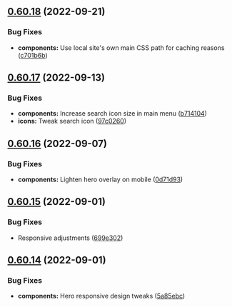 ## [0.60.18](https://github.com/jacecotton/tcds/compare/v0.60.17...v0.60.18) (2022-09-21)


### Bug Fixes

* **components:** Use local site's own main CSS path for caching reasons ([c701b6b](https://github.com/jacecotton/tcds/commit/c701b6bead072c6f5dd171254bc9820a1c22d9a1))



## [0.60.17](https://github.com/jacecotton/tcds/compare/v0.60.16...v0.60.17) (2022-09-13)


### Bug Fixes

* **components:** Increase search icon size in main menu ([b714104](https://github.com/jacecotton/tcds/commit/b71410444fa350505c0bdc50f98814df4143b3d4))
* **icons:** Tweak search icon ([97c0260](https://github.com/jacecotton/tcds/commit/97c0260de00806d0597fc0d3852c0dd43e7c3e89))



## [0.60.16](https://github.com/jacecotton/tcds/compare/v0.60.15...v0.60.16) (2022-09-07)


### Bug Fixes

* **components:** Lighten hero overlay on mobile ([0d71d93](https://github.com/jacecotton/tcds/commit/0d71d93b1cf577fb0f497a3c74fd8855d3d1cf62))



## [0.60.15](https://github.com/jacecotton/tcds/compare/v0.60.14...v0.60.15) (2022-09-01)


### Bug Fixes

* Responsive adjustments ([699e302](https://github.com/jacecotton/tcds/commit/699e302a4ad48855905b7e32fcd2dbcea2e0cf93))



## [0.60.14](https://github.com/jacecotton/tcds/compare/v0.60.13...v0.60.14) (2022-09-01)


### Bug Fixes

* **components:** Hero responsive design tweaks ([5a85ebc](https://github.com/jacecotton/tcds/commit/5a85ebc0705e950cc7b50a93afbb9b98e2d11b2a))



